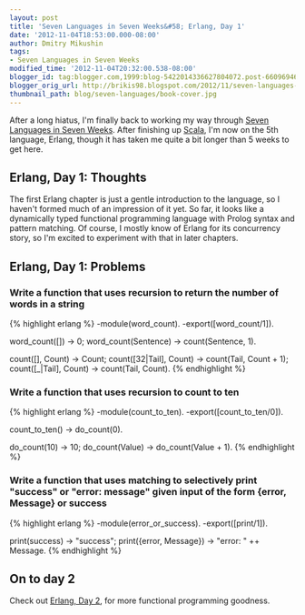 ```yaml
---
layout: post
title: 'Seven Languages in Seven Weeks&#58; Erlang, Day 1'
date: '2012-11-04T18:53:00.000-08:00'
author: Dmitry Mikushin
tags:
- Seven Languages in Seven Weeks
modified_time: '2012-11-04T20:32:00.538-08:00'
blogger_id: tag:blogger.com,1999:blog-5422014336627804072.post-6609694641897550632
blogger_orig_url: http://brikis98.blogspot.com/2012/11/seven-languages-in-seven-weeks-erlang.html
thumbnail_path: blog/seven-languages/book-cover.jpg
---
```


After a long hiatus, I'm finally back to working my way through [Seven 
Languages in Seven 
Weeks](http://pragprog.com/book/btlang/seven-languages-in-seven-weeks). After 
finishing up 
[Scala](https://www.ybrikman.com/writing/2012/03/18/seven-languages-in-seven-weeks-scala/), 
I'm now on the 5th language, Erlang, though it has taken me quite a bit longer 
than 5 weeks to get here. 

## Erlang, Day 1: Thoughts 

The first Erlang chapter is just a gentle introduction to the language, so I 
haven't formed much of an impression of it yet. So far, it looks like a 
dynamically typed functional programming language with Prolog syntax and 
pattern matching. Of course, I mostly know of Erlang for its concurrency 
story, so I'm excited to experiment with that in later chapters. 

## Erlang, Day 1: Problems 

### Write a function that uses recursion to return the number of words in a string 

{% highlight erlang %}
-module(word_count).
-export([word_count/1]).
 
word_count([]) -> 0;
word_count(Sentence) -> count(Sentence, 1).
 
count([], Count) -> Count;
count([32|Tail], Count) -> count(Tail, Count + 1);
count([_|Tail], Count) -> count(Tail, Count).
{% endhighlight %}

### Write a function that uses recursion to count to ten

{% highlight erlang %}
-module(count_to_ten).
-export([count_to_ten/0]).
 
count_to_ten() -> do_count(0).
 
do_count(10) -> 10;
do_count(Value) -> do_count(Value + 1).
{% endhighlight %}

### Write a function that uses matching to selectively print "success" or "error: message" given input of the form {error, Message} or success

{% highlight erlang %}
-module(error_or_success).
-export([print/1]).
 
print(success) -> "success";
print({error, Message}) -> "error: " ++ Message.
{% endhighlight %}

## On to day 2 

Check out [Erlang, Day 
2](https://www.ybrikman.com/writing/2012/11/04/seven-languages-in-seven-weeks-erlang_4/), 
for more functional programming goodness. 